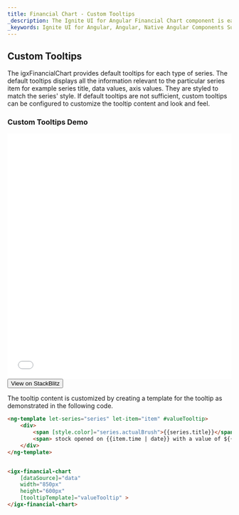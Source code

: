 ```yaml
---
title: Financial Chart - Custom Tooltips
_description: The Ignite UI for Angular Financial Chart component is easily configured to display financial data using a simple and intuitive API, as once the user binds the data, the chart offers multiple ways in which the data can then be visualized and interpreted. 
_keywords: Ignite UI for Angular, Angular, Native Angular Components Suite, Native Angular Controls, Native Angular Components, Native Angular Components Library, Angular Chart, Angular Chart Control, Angular Chart Example, Angular Grid Component, Angular Chart Component, Angular Financial Chart 
---
```

## Custom Tooltips 

The igxFinancialChart provides default tooltips for each type of series. The default tooltips displays all the information relevant to the particular series item for example series title, data values, axis values. They are styled to match the series' style. If default tooltips are not sufficient, custom tooltips can be configured to customize the tooltip content and look and feel.

### Custom Tooltips Demo

<div class="sample-container" style="height: 550px">
    <iframe id="financial-chart-custom-tooltips-iframe" src='{environment:demosBaseUrl}/financial-chart-custom-tooltips' width="100%" height="100%" seamless frameBorder="0" onload="onSampleIframeContentLoaded(this);"></iframe>
</div>
<div>
    <button data-localize="stackblitz" class="stackblitz-btn"   data-iframe-id="financial-chart-custom-tooltips-iframe" data-demos-base-url="{environment:demosBaseUrl}">View on StackBlitz
    </button>
</div>

<div class="divider--half"></div>

The tooltip content is customized by creating a template for the tooltip as demonstrated in the following code.

```html
<ng-template let-series="series" let-item="item" #valueTooltip> 
    <div> 
        <span [style.color]="series.actualBrush">{{series.title}}</span> 
        <span> stock opened on {{item.time | date}} with a value of ${{item.open | number}} and closed with a value of ${{item.close | number}}.</span> 
    </div> 
</ng-template> 


<igx-financial-chart 
    [dataSource]="data"
    width="850px"
    height="600px"
    [tooltipTemplate]="valueTooltip" > 
</igx-financial-chart> 
```


